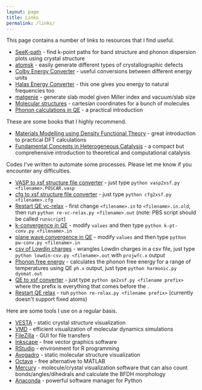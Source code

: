 ```yaml
---
layout: page
title: Links
permalink: /links/
---
```


This page contains a number of links to resources that I find useful.

* [SeeK-path](https://www.materialscloud.org/work/tools/seekpath) - find k-point paths for band structure and phonon dispersion plots using crystal structure  
* [atomsk](http://atomsk.univ-lille1.fr/index.php) - easily generate different types of crystallographic defects  
* [Colby Energy Converter](http://www.colby.edu/chemistry/PChem/Hartree.html) - useful conversions between different energy units  
* [Halas Energy Converter](http://halas.rice.edu/conversions) - this one gives you energy to natural frequencies too  
* [matgenie](http://matgenie.materialsvirtuallab.org/) - generate slab model given Miller index and vacuum/slab size  
* [Molecular structures](http://www.cse.anl.gov/OldCHMwebsiteContent/compmat/g2-97_cart_neut.txt) - cartesian coordinates for a bunch of molecules
* [Phonon calculations in QE](https://www.quantum-espresso.org/resources/tutorials/shanghai-2013/hands-on-phonons/phonons_tutorial_shanghai1.pdf) - a practical introduction
  
These are some books that I highly recommend.
  
* [Materials Modelling using Density Functional Theory](https://www.amazon.com/Materials-Modelling-Density-Functional-Theory/dp/0199662444) - great introduction to practical DFT calculations  
* [Fundamental Concepts in Heterogeneous Catalysis](https://onlinelibrary.wiley.com/doi/book/10.1002/9781118892114) - a compact but comprehensive introduction to theoretical and computational catalysis  
  
Codes I've written to automate some processes. Please let me know if you encounter any difficulties.
  
* [VASP to xsf structure file converter](https://github.com/rwexler/tools/blob/master/structure/vasp2xsf.py) - just type `python vasp2xsf.py <filename>.POSCAR.vasp`  
* [cfg to xsf structure file converter](https://github.com/rwexler/tools/blob/master/structure/cfg2xsf.py) - just type `python cfg2xsf.py <filename>.cfg`  
* [Restart QE vc-relax](https://github.com/rwexler/tools/blob/master/qe/re-vc-relax.py) - first change `<filename>.in` to `<filename>.in.old`, then run `python re-vc-relax.py <filename>.out` (note: PBS script should be called `runscript`)
* [k-convergence in QE](https://github.com/rwexler/tools/blob/master/qe/k-pt-conv.py) - modify `values` and then type `python k-pt-conv.py <filename>.in`
* [plane wave convergence in QE](https://github.com/rwexler/tools/blob/master/qe/pw-conv.py) - modify `values` and then type `python pw-conv.py <filename>.in`
* [csv of Lowdin charges](https://github.com/rwexler/tools/blob/master/qe/lowdin-csv.py) - wrangles Lowdin charges in a csv file, just type `python lowdin-csv.py <filename>.out` with `projwfc.x` output
* [Phonon free energy](https://github.com/rwexler/tools/blob/master/phonons/harmonic.py) - calculates the phonon free energy for a range of temperatures using QE `ph.x` output, just type `python harmonic.py dynmat.out`
* [QE to xsf converter](https://github.com/rwexler/tools/blob/master/qe/qe2xsf.py) - just type `python qe2xsf.py <filename prefix>` where the prefix is everything that comes before the `.`
* [Restart QE relax](https://github.com/rwexler/tools/blob/master/qe/re-relax.py) - run `python re-relax.py <filename prefix>` (currently doesn't support fixed atoms)

Here are some tools I use on a regular basis.

* [VESTA](http://jp-minerals.org/vesta/en/) - static crystal structure visualization
* [VMD](https://www.ks.uiuc.edu/Research/vmd/) - efficient visualization of molecular dynamics simulations
* [FileZilla](https://filezilla-project.org/) - GUI for file transfers
* [Inkscape](https://inkscape.org/) - free vector graphics software
* [RStudio](https://www.rstudio.com/) - environment for R programming
* [Avogadro](https://avogadro.cc/) - static molecular structure visualization
* [Octave](https://www.gnu.org/software/octave/) - free alternative to MATLAB
* [Mercury](https://www.ccdc.cam.ac.uk/Community/csd-community/freemercury/) - molecule/crystal visualization software that can also count bonds/angles/dihedrals and calculate the BFDH morphology
* [Anaconda](https://www.anaconda.com/distribution/) - powerful software manager for Python
